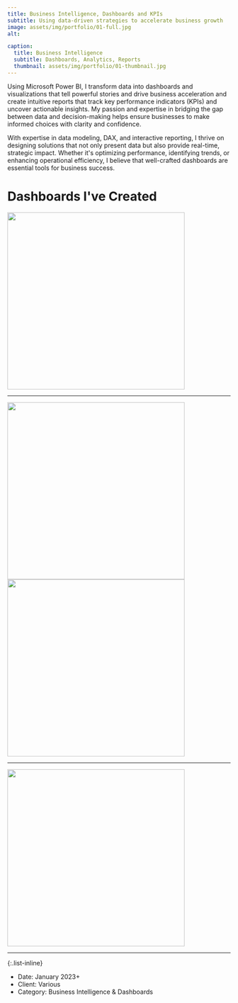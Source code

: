 ```yaml
---
title: Business Intelligence, Dashboards and KPIs
subtitle: Using data-driven strategies to accelerate business growth
image: assets/img/portfolio/01-full.jpg
alt: 

caption:
  title: Business Intelligence
  subtitle: Dashboards, Analytics, Reports
  thumbnail: assets/img/portfolio/01-thumbnail.jpg
---
```

Using Microsoft Power BI, I transform data into dashboards and visualizations that tell powerful stories and drive business acceleration and create intuitive reports that track key performance indicators (KPIs) and uncover actionable insights. My passion and expertise in bridging the gap between data and decision-making helps ensure businesses to make informed choices with clarity and confidence.

With expertise in data modeling, DAX, and interactive reporting, I thrive on designing solutions that not only present data but also provide real-time, strategic impact. Whether it's optimizing performance, identifying trends, or enhancing operational efficiency, I believe that well-crafted dashboards are essential tools for business success.

# Dashboards I've Created


<img src="https://github.com/user-attachments/assets/2a4aab69-f019-493d-81ab-60da487ab7dc" width="400" />

---

<img src="https://github.com/user-attachments/assets/7f189c68-c974-4492-a14d-b91c2008ec83" width="400" />

<img src="https://github.com/user-attachments/assets/ed2a2d05-46f8-408e-8a6a-72a25c24d3a9" width="400" />

---

<img src="https://github.com/user-attachments/assets/b1763a85-836b-4981-99f4-7a0ceb6b8ff1" width="400" />

---


{:.list-inline}
- Date: January 2023+
- Client: Various
- Category: Business Intelligence & Dashboards

